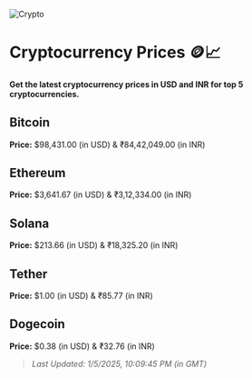 
![Crypto](https://www.techguide.com.au/wp-content/uploads/2020/11/crypto3.jpeg)

# Cryptocurrency Prices 🪙📈

#### Get the latest cryptocurrency prices in USD and INR for top 5 cryptocurrencies.

## Bitcoin

**Price:** $98,431.00 (in USD) & ₹84,42,049.00 (in INR)

## Ethereum

**Price:** $3,641.67 (in USD) & ₹3,12,334.00 (in INR)

## Solana

**Price:** $213.66 (in USD) & ₹18,325.20 (in INR)

## Tether

**Price:** $1.00 (in USD) & ₹85.77 (in INR)

## Dogecoin

**Price:** $0.38 (in USD) & ₹32.76 (in INR)

> _Last Updated: 1/5/2025, 10:09:45 PM (in GMT)_
